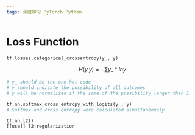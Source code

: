 ```yaml
---
tags: 深度学习 PyTorch Python
---
```

# Loss Function

```python
tf.losses.categorical_crossentropy(y_, y)
```

$$H(y_, y) = - \sum y\_ * lny$$

```python
# y_ should be the one-hot code
# y should indicate the possibility of all outcomes
# y will be normalized if the some of the possibility larger than 1

tf.nn.softmax_cross_entropy_with_logits(y_, y) 
# Softmax and cross entropy were calculated simultaneously

tf.nn.l2() 
[[use]] l2 regularization
```